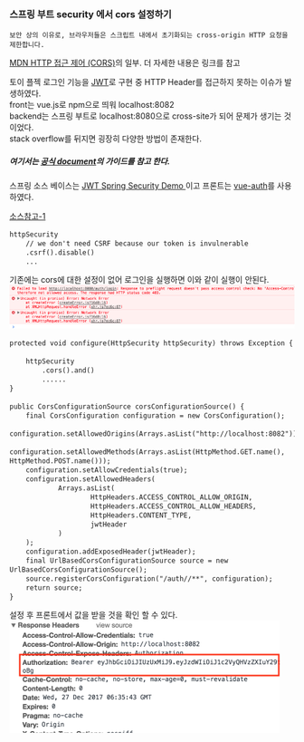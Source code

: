 ### 스프링 부트 security 에서 cors 설정하기

```
보안 상의 이유로, 브라우저들은 스크립트 내에서 초기화되는 cross-origin HTTP 요청을 제한합니다.
```
[MDN HTTP 접근 제어 (CORS)](https://developer.mozilla.org/ko/docs/Web/HTTP/Access_control_CORS)의 일부. 더 자세한 내용은 링크를 참고

토이 플젝 로그인 기능을 [JWT](https://velopert.com/2389)로 구현 중 HTTP Header를 접근하지 못하는 이슈가 발생하였다.  
front는 vue.js로 npm으로 띄워 localhost:8082  
backend는 스프링 부트로 localhost:8080으로 cross-site가 되어 문제가 생기는 것이었다.  
stack overflow를 뒤지면 굉장히 다양한 방법이 존재한다.  

##### 여기서는 [공식 document](https://docs.spring.io/spring-security/site/docs/current/reference/html/cors.html)의 가이드를 참고 한다. 

스프링 소스 베이스는 [JWT Spring Security Demo
](https://github.com/szerhusenBC/jwt-spring-security-demo)이고 프론트는 [vue-auth](https://github.com/websanova/vue-auth)를 사용하였다.

[소스참고-1](https://github.com/szerhusenBC/jwt-spring-security-demo/blob/master/src/main/java/org/zerhusen/config/WebSecurityConfig.java#L51)
```
httpSecurity
    // we don't need CSRF because our token is invulnerable
    .csrf().disable()
    ...
```
기존에는 cors에 대한 설정이 없어 로그인을 실행하면 이와 같이 실행이 안된다.  
![cors 문제로 실패](./image/cors_1.png)   
```
protected void configure(HttpSecurity httpSecurity) throws Exception {

    httpSecurity
        .cors().and()
        ......
}

public CorsConfigurationSource corsConfigurationSource() {
    final CorsConfiguration configuration = new CorsConfiguration();
    configuration.setAllowedOrigins(Arrays.asList("http://localhost:8082"));
    configuration.setAllowedMethods(Arrays.asList(HttpMethod.GET.name(), HttpMethod.POST.name()));
    configuration.setAllowCredentials(true);
    configuration.setAllowedHeaders(
            Arrays.asList(
                    HttpHeaders.ACCESS_CONTROL_ALLOW_ORIGIN,
                    HttpHeaders.ACCESS_CONTROL_ALLOW_HEADERS,
                    HttpHeaders.CONTENT_TYPE,
                    jwtHeader
            )
    );
    configuration.addExposedHeader(jwtHeader); 
    final UrlBasedCorsConfigurationSource source = new UrlBasedCorsConfigurationSource();
    source.registerCorsConfiguration("/auth//**", configuration);
    return source;
}
```
설정 후 프론트에서 값을 받을 것을 확인 할 수 있다.  
![설정 후](./image/cors_2.png) 
 